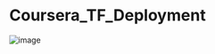 # Coursera_TF_Deployment
![image](https://user-images.githubusercontent.com/24908637/165401434-57b35ab1-b274-4a76-a7c0-50883559968f.png)
